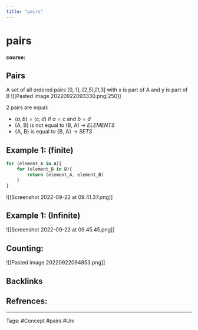 ```yaml
---
title: "pairs"
---
```


# pairs
**course:**
## Pairs
A set of all ordered pairs [0, 1], [2,5],[1,3] with x is part of A and y is part of B
![[Pasted image 20220922093330.png|250]]

2 pairs are equal:
- $(a,b) = (c,d)$ if $a = c$ and $b = d$
- (A, B) is not equal to (B, A)  ->  *ELEMENTS*
- {A, B} is equal to {B, A}  ->  *SETS*

## Example 1: (finite)
```javascript
for (element_A in A){
	for (element_B in B){
		return (element_A, element_B)
	}
}
```
![[Screenshot 2022-09-22 at 09.41.37.png]]

## Example 1: (Infinite)
![[Screenshot 2022-09-22 at 09.45.45.png]]

## Counting:
![[Pasted image 20220922094853.png]]

## Backlinks

## Refrences:

---
Tags: #Concept #pairs #Uni 